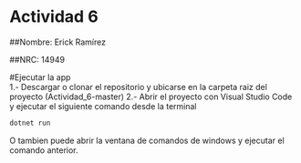 # Actividad 6

##Nombre: Erick Ramírez  

##NRC: 14949  

  

#Ejecutar la app  
1.- Descargar o clonar el repositorio y ubicarse en la carpeta raiz del proyecto (Actividad_6-master)
2.- Abrir el proyecto con Visual Studio Code y ejecutar el siguiente comando desde la terminal
```bash
dotnet run
```
O tambien puede abrir la ventana de comandos de windows y ejecutar el comando anterior.

